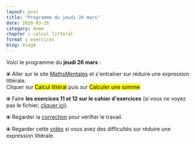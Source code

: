 ```yaml
---
layout: post
title: "Programme du jeudi 26 mars"
date: 2020-03-26
category: 4eme
chapter : calcul littéral
format : exercices
blog: blog4
---
```


Voici le programme du <b>jeudi 26 mars</b> :

⦿ Aller sur le site <a href="http://mathsmentales.net/">MathsMentales</a> et s'entraîner sur réduire une expression littérale.
<br>
Cliquer sur <mark>Calcul littéral</mark> puis sur <mark>Calculer une somme</mark>

⦿ Faire <b>les exercices 11 et 12 sur le cahier d'exercices</b> (si vous ne voyez pas le fichier, <a href="/exercices/4eme/4eme_exercices_jeudi_26_mars_2020.pdf">cliquer ici</a>). 

<object data="/exercices/4eme/4eme_exercices_jeudi_26_mars_2020.pdf" width="100%" height="500" type='application/pdf'></object>

⦿ Regarder la <a class="correction" href="/exercices/4eme/4eme_exercices_jeudi_26_mars_2020_corrections.pdf">correction</a> pour vérifier le travail.

⦿ Regarder cette <a class="video" href="https://youtu.be/qEUb4IU-HiY">vidéo</a> si vous avez des difficultés sur réduire une expression littérale.
